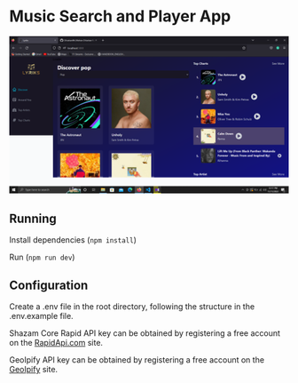 # Music Search and Player App

![screenshot](screenshot.png)

## Running

Install dependencies (`npm install`)

Run (`npm run dev`)

## Configuration

Create a .env file in the root directory, following the structure in the .env.example file.

Shazam Core Rapid API key can be obtained by registering a free account on the [RapidApi.com](https://rapidapi.com) site.

GeoIpify API key can be obtained by registering a free account on the [GeoIpify](https://geo.ipify.org) site.